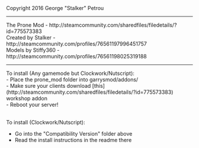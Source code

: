 <dl>Copyright 2016 George "Stalker" Petrou<br>
<hr>
The Prone Mod - http://steamcommunity.com/sharedfiles/filedetails/?id=775573383<br>
Created by Stalker - http://steamcommunity.com/profiles/76561197996451757<br>
Models by Stiffy360 - http://steamcommunity.com/profiles/76561198025319188<br>
<hr>
To install (Any gamemode but Clockwork/Nutscript):<br>
- Place the prone_mod folder into garrysmod/addons/<br>
- Make sure your clients download [this](http://steamcommunity.com/sharedfiles/filedetails/?id=775573383) workshop addon<br>
- Reboot your server!<br><br>

To install (Clockwork/Nutscript):<br>
- Go into the "Compatibility Version" folder above<br>
- Read the install instructions in the readme there